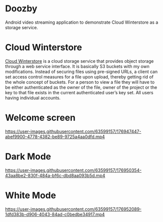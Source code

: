 # Doozby
Android video streaming application to demonstrate Cloud Winterstore as a storage service.

# Cloud Winterstore
<a href="https://github.com/rbryanben/cloud-winterstore">Cloud Winterstore</a> is a cloud storage service that provides object storage through a web service interface. It is basically S3 buckets with my own modifications. Instead of securing files using pre-signed URLs, a client can set access control measures for a file upon upload, thereby getting rid of the whole concept of buckets. For a person to view a file they will have to be either authenticated as the owner of the file, owner of the project or the key to that file exists in the current authenticated user’s key set. All users having individual accounts.

# Welcome screen


https://user-images.githubusercontent.com/63599157/176947447-abef9900-4778-4382-be89-9725a4aa0dfd.mp4

# Dark Mode 

https://user-images.githubusercontent.com/63599157/176950354-43aa8be2-830f-484a-bf6c-dbd8aa093b5d.mp4

# White Mode


https://user-images.githubusercontent.com/63599157/176952089-1dfd383b-d906-4043-84ad-c0bedbe34917.mp4
